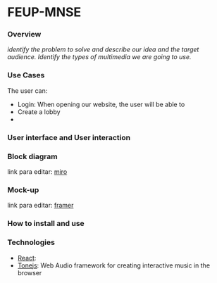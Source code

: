 # FEUP-MNSE

### Overview

*identify the problem to solve and describe our idea and the target audience. Identify the types of multimedia we are going to use.*

### Use Cases

The user can:

  * Login: When opening our website, the user will be able to 
  * Create a lobby
  * 

### User interface and User interaction

### Block diagram

link para editar: [miro](https://miro.com/welcomeonboard/HLPSUFIjvCDol7kjUmAXiGEZJMSPVxuoaoUiQS3YoGbMLmTNmZaKHI4uKwBt4jZI)

### Mock-up

link para editar: [framer](https://framer.com/projects/Sequencer-App--xDJsuuMErWVXJM9c9W7d-cI87y?node=fz05UI8fr-page)

### How to install and use

### Technologies

* [React](https://reactjs.org/): 
* [Tonejs](https://tonejs.github.io/): Web Audio framework for creating interactive music in the browser
